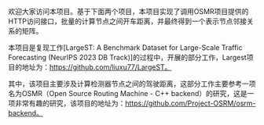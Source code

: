 欢迎大家访问本项目。基于下面两个项目，本项目实现了调用OSMR项目提供的HTTP访问接口，批量的计算节点之间开车距离，并最终得到一个表示节点邻接关系的矩阵。

本项目是复现工作[LargeST: A Benchmark Dataset for Large-Scale Traffic Forecasting (NeurIPS 2023 DB Track)]的过程中，开展的部分工作，Largest项目的地址为：https://github.com/liuxu77/LargeST。

其中，该项目主要涉及计算检测器节点之间的驾驶距离，这部分工作主要参考一项名为OSMR（Open Source Routing Machine - C++ backend）的研究，这是一项非常有趣的研究，该项目的地址为：https://github.com/Project-OSRM/osrm-backend。

